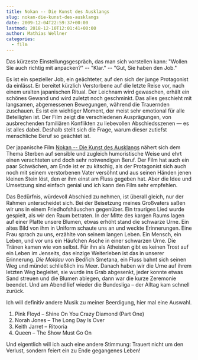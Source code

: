```yaml
---
title: Nokan -- Die Kunst des Ausklangs
slug: nokan-die-kunst-des-ausklangs
date: 2009-12-04T22:59:37+00:00
lastmod: 2018-12-10T12:01:41+00:00
author: Mathias Wellner
categories:
  - film
---
```

Das kürzeste Einstellungsgespräch, das man sich vorstellen kann: "Wollen Sie auch richtig mit anpacken?" -- "Klar." -- "Gut, Sie haben den Job."
<!--more-->

Es ist ein spezieller Job, ein geächteter, auf den sich der junge Protagonist da einlässt. Er bereitet kürzlich Verstorbene auf die letzte Reise vor, nach einem uralten japanischen Ritual. Der Leichnam wird gewaschen, erhält ein schönes Gewand und wird zuletzt noch geschminkt. Das alles geschieht mit langsamen, abgemessenen Bewegungen, während die Trauernden zuschauen. Es ist ein wichtiger Moment, der meist sehr emotional für alle Beteiligten ist. Der Film zeigt die verschiedenen Ausprägungen, von ausbrechenden familiären Konflikten zu liebevollen Abschiedsszenen &#8212; es ist alles dabei. Deshalb stellt sich die Frage, warum dieser zutiefst menschliche Beruf so geächtet ist.

Der japanische Film [Nokan -- Die Kunst des Ausklangs](http://www.nokan-der-film.de/) nähert sich dem Thema Sterben auf sensible und zugleich humoristische Weise und ehrt einen verachteten und doch sehr notwendigen Beruf. Der Film hat auch ein paar Schwächen, am Ende ist er zu kitschig, als der Protagonist sich auch noch mit seinem verstorbenen Vater versöhnt und aus seinen Händen jenen kleinen Stein löst, den er ihm einst am Fluss gegeben hat. Aber die Idee und Umsetzung sind einfach genial und ich kann den Film sehr empfehlen. 

Das Bedürfnis, würdevoll Abschied zu nehmen, ist überall gleich, nur der Rahmen unterscheidet sich. Bei der Beisetzung meines Großvaters saßen wir uns in einem Friedhofshäuschen gegenüber. Ein trauriges Lied wurde gespielt, als wir den Raum betraten. In der Mitte des kargen Raums lagen auf einer Platte unsere Blumen, etwas erhöht stand die schwarze Urne. Ein altes Bild von ihm in Uniform schaute uns an und weckte Erinnerungen. Eine Frau sprach zu uns, erzählte von seinem langen Leben. Ein Mensch, ein Leben, und vor uns ein Häufchen Asche in einer schwarzen Urne. Die Tränen kamen wie von selbst. Für ihn als Atheisten gibt es keinen Trost auf ein Leben im Jenseits, das einzige Weiterleben ist das in unserer Erinnerung. _Die Moldau_ von Bedřich Smetana, ein Fluss bahnt sich seinen Weg und mündet schließlich ins Meer. Danach haben wir die Urne auf ihrem letzten Weg begleitet, sie wurde ins Grab abgesenkt, jeder konnte etwas Sand streuen und die Blumen ablegen, dann war die kurze Zeremonie beendet. Und am Abend lief wieder die Bundesliga &#8211; der Alltag kam schnell zurück. 

Ich will definitiv andere Musik zu meiner Beerdigung, hier mal eine Auswahl.

  1. Pink Floyd &#8211; Shine On You Crazy Diamond (Part One)
  2. Norah Jones &#8211; The Long Day Is Over
  3. Keith Jarret &#8211; Ritooria
  4. Queen &#8211; The Show Must Go On

Und eigentlich will ich auch eine andere Stimmung: Trauert nicht um den Verlust, sondern feiert ein zu Ende gegangenes Leben!